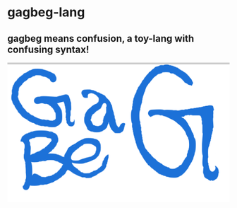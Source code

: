 # gagbeg-lang

## gagbeg means confusion, a toy-lang with confusing syntax!

![logo](gagbeg-logo.png)

